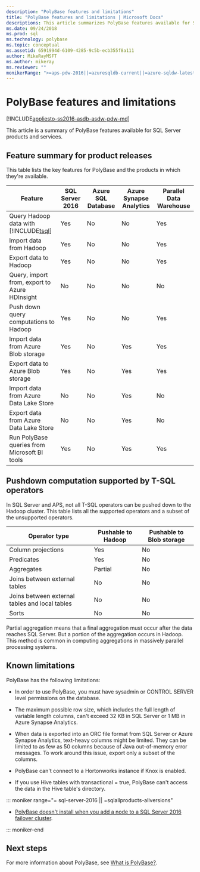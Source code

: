 ```yaml
---
description: "PolyBase features and limitations"
title: "PolyBase features and limitations | Microsoft Docs"
descriptions: This article summarizes PolyBase features available for SQL Server products and services. It lists T-SQL operators supported for pushdown and known limitations.
ms.date: 09/24/2018
ms.prod: sql
ms.technology: polybase
ms.topic: conceptual
ms.assetid: 6591994d-6109-4285-9c5b-ecb355f8a111
author: MikeRayMSFT
ms.author: mikeray
ms.reviewer: ""
monikerRange: ">=aps-pdw-2016||=azuresqldb-current||=azure-sqldw-latest||>=sql-server-2016||=sqlallproducts-allversions||>=sql-server-linux-2017||=azuresqldb-mi-current"
---
```

# PolyBase features and limitations

[!INCLUDE[appliesto-ss2016-asdb-asdw-pdw-md](../../includes/tsql-appliesto-ss2016-all-md.md)]

This article is a summary of PolyBase features available for SQL Server products and services.  
  
## Feature summary for product releases

This table lists the key features for PolyBase and the products in which they're available.  

|**Feature** |**SQL Server 2016** |**Azure SQL Database** |**Azure Synapse Analytics** |**Parallel Data Warehouse** |
|---------|---------|---------|---------|---------|
|Query Hadoop data with [!INCLUDE[tsql](../../includes/tsql-md.md)]|Yes|No|No|Yes|
|Import data from Hadoop|Yes|No|No|Yes|
|Export data to Hadoop  |Yes|No|No| Yes|
|Query, import from, export to Azure HDInsight |No|No|No|No
|Push down query computations to Hadoop|Yes|No|No|Yes|  
|Import data from Azure Blob storage|Yes|No|Yes|Yes|
|Export data to Azure Blob storage|Yes|No|Yes|Yes|  
|Import data from Azure Data Lake Store|No|No|Yes|No|
|Export data from Azure Data Lake Store|No|No|Yes|No|
|Run PolyBase queries from Microsoft BI tools|Yes|No|Yes|Yes|

## Pushdown computation supported by T-SQL operators

In SQL Server and APS, not all T-SQL operators can be pushed down to the Hadoop cluster. This table lists all the supported operators and a subset of the unsupported operators.

|**Operator type** |**Pushable to Hadoop** |**Pushable to Blob storage** |
|---------|---------|---------|
|Column projections|Yes|No|
|Predicates|Yes|No|
|Aggregates|Partial|No|
|Joins between external tables|No|No|
|Joins between external tables and local tables|No|No|
|Sorts|No|No|

Partial aggregation means that a final aggregation must occur after the data reaches SQL Server. But a portion of the aggregation occurs in Hadoop. This method is common in computing aggregations in massively parallel processing systems.  

## Known limitations

PolyBase has the following limitations:

- In order to use PolyBase, you must have sysadmin or CONTROL SERVER level permissions on the database.

- The maximum possible row size, which includes the full length of variable length columns, can't exceed 32 KB in SQL Server or 1 MB in Azure Synapse Analytics.

- When data is exported into an ORC file format from SQL Server or Azure Synapse Analytics, text-heavy columns might be limited. They can be limited to as few as 50 columns because of Java out-of-memory error messages. To work around this issue, export only a subset of the columns.

- PolyBase can't connect to a Hortonworks instance if Knox is enabled.

- If you use Hive tables with transactional = true, PolyBase can't access the data in the Hive table's directory.

<!--SQL Server 2016-->
::: moniker range="= sql-server-2016 || =sqlallproducts-allversions"

- [PolyBase doesn't install when you add a node to a SQL Server 2016 failover cluster](https://support.microsoft.com/help/3173087/fix-polybase-feature-doesn-t-install-when-you-add-a-node-to-a-sql-server-2016-failover-cluster).

::: moniker-end

## Next steps

For more information about PolyBase, see [What is PolyBase?](polybase-guide.md).
